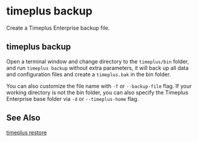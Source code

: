 # timeplus backup

Create a Timeplus Enterprise backup file.

## timeplus backup

Open a terminal window and change directory to the `timeplus/bin` folder, and run `timeplus backup` without extra parameters, it will back up all data and configuration files and create a `timeplus.bak` in the bin folder.

You can also customize the file name with `-f` or `--backup-file` flag. If your working directory is not the bin folder, you can also specify the Timeplus Enterprise base folder via `-d` or `--timeplus-home` flag.

## See Also

[timeplus restore](/cli-restore)
